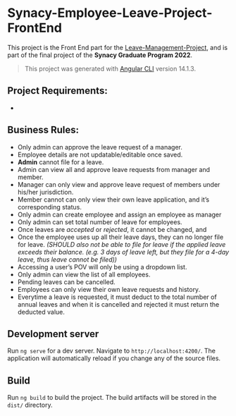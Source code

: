 # Synacy-Employee-Leave-Project-FrontEnd
This project is the Front End part for the [Leave-Management-Project](https://github.com/UTBox/Synacy-Employee-Leave-Project.git), and is part of the final project of the **Synacy Graduate Program 2022**.
>This project was generated with [Angular CLI](https://github.com/angular/angular-cli) version 14.1.3.

## Project Requirements:

-

## Business Rules:

- Only admin can approve the leave request of a manager.
- Employee details are not updatable/editable once saved.
- **Admin** cannot file for a leave.
- Admin can view all and approve leave requests from manager and member.
- Manager can only view and approve leave request of members under his/her jurisdiction.
- Member cannot can only view their own leave application, and it’s corresponding status.
- Only admin can create employee and assign an employee as manager 
- Only admin can set total number of leave for employees.
- Once leaves are *accepted* or *rejected*, it cannot be changed, and
- Once the employee uses up all their leave days, they can no longer file for leave. *(SHOULD also not be able to file for leave if the applied leave exceeds their balance. (e.g. 3 days of leave left, but they file for a 4-day leave, thus leave cannot be filed))*
- Accessing a user’s POV will only be using a dropdown list.
- Only admin can view the list of all employees.
- Pending leaves can be cancelled.
- Employees can only view their own leave requests and history.
- Everytime a leave is requested, it must deduct to the total number of annual leaves and when it is cancelled and rejected it must return the deducted value.

## Development server
Run `ng serve` for a dev server. Navigate to `http://localhost:4200/`. The application will automatically reload if you change any of the source files.



## Build

Run `ng build` to build the project. The build artifacts will be stored in the `dist/` directory.



